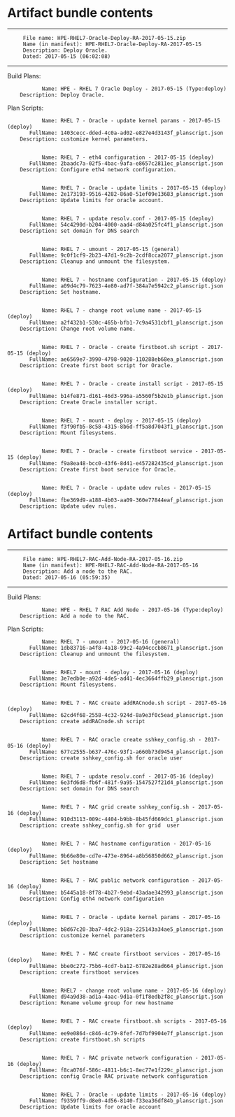# Artifact bundle contents
--------------------------------------------------------------------------------
         File name: HPE-RHEL7-Oracle-Deploy-RA-2017-05-15.zip
         Name (in manifest): HPE-RHEL7-Oracle-Deploy-RA-2017-05-15
         Description: Deploy Oracle. 
         Dated: 2017-05-15 (06:02:08)
--------------------------------------------------------------------------------

Build Plans:

               Name: HPE - RHEL 7 Oracle Deploy - 2017-05-15 (Type:deploy)
        Description: Deploy Oracle. 



Plan Scripts:

               Name: RHEL 7 - Oracle - update kernel params - 2017-05-15 (deploy)
           FullName: 1403cecc-dded-4c0a-ad02-e827e4d3143f_planscript.json
        Description: customize kernel parameters.


               Name: RHEL 7 - eth4 configuration - 2017-05-15 (deploy)
           FullName: 2baadc7a-02f5-4bac-9afa-e8657c2811ec_planscript.json
        Description: Configure eth4 network configuration.


               Name: RHEL 7 - Oracle - update limits - 2017-05-15 (deploy)
           FullName: 2e173193-9516-4282-86a0-51ef09e13683_planscript.json
        Description: Update limits for oracle account.


               Name: RHEL 7 - update resolv.conf - 2017-05-15 (deploy)
           FullName: 54c4290d-b204-4000-aad4-d84a025fc4f1_planscript.json
        Description: set domain for DNS search


               Name: RHEL 7 - umount - 2017-05-15 (general)
           FullName: 9c0f1cf9-2b23-47d1-9c2b-2cdf8cca2077_planscript.json
        Description: Cleanup and unmount the filesystem.


               Name: RHEL 7 - hostname configuration - 2017-05-15 (deploy)
           FullName: a09d4c79-7623-4e80-ad7f-384a7e5942c2_planscript.json
        Description: Set hostname.


               Name: RHEL 7 - change root volume name - 2017-05-15 (deploy)
           FullName: a2f432b1-530c-465b-bfb1-7c9a4531cbf1_planscript.json
        Description: Change root volume name.


               Name: RHEL 7 - Oracle - create firstboot.sh script - 2017-05-15 (deploy)
           FullName: ae6569e7-3990-4798-9020-110288eb68ea_planscript.json
        Description: Create first boot script for Oracle.


               Name: RHEL 7 - Oracle - create install script - 2017-05-15 (deploy)
           FullName: b14fe871-d161-46d3-996a-a5560f5b2e1b_planscript.json
        Description: Create Oracle installer script.


               Name: RHEL 7 - mount - deploy - 2017-05-15 (deploy)
           FullName: f3f90fb5-8c58-4315-8b6d-ff5a8d7043f1_planscript.json
        Description: Mount filesystems.


               Name: RHEL 7 - Oracle - create firstboot service - 2017-05-15 (deploy)
           FullName: f9a8ea48-bcc0-43f6-8d41-e457282435cd_planscript.json
        Description: Create first boot service for Oracle.


               Name: RHEL 7 - Oracle - update udev rules - 2017-05-15 (deploy)
           FullName: fbe369d9-a188-4b03-aa09-360e77844eaf_planscript.json
        Description: Update udev rules.

# Artifact bundle contents

--------------------------------------------------------------------------------
         File name: HPE-RHEL7-RAC-Add-Node-RA-2017-05-16.zip
         Name (in manifest): HPE-RHEL7-RAC-Add-Node-RA-2017-05-16
         Description: Add a node to the RAC. 
         Dated: 2017-05-16 (05:59:35)
--------------------------------------------------------------------------------

Build Plans:

               Name: HPE - RHEL 7 RAC Add Node - 2017-05-16 (Type:deploy)
        Description: Add a node to the RAC.


Plan Scripts:

               Name: RHEL 7 - umount - 2017-05-16 (general)
           FullName: 1db83716-a4f8-4a18-99c2-4a94cccb8671_planscript.json
        Description: Cleanup and unmount the filesystem.


               Name: RHEL7 - mount - deploy - 2017-05-16 (deploy)
           FullName: 3e7edb0e-a92d-4de5-ad41-4ec3664ffb29_planscript.json
        Description: Mount filesystems.


               Name: RHEL 7 - RAC create addRACnode.sh script - 2017-05-16 (deploy)
           FullName: 62cd4f68-2558-4c32-924d-8a9e3f0c5ead_planscript.json
        Description: create addRACnode.sh script


               Name: RHEL 7 - RAC oracle create sshkey_config.sh - 2017-05-16 (deploy)
           FullName: 677c2555-b637-476c-93f1-a660b73d9454_planscript.json
        Description: create sshkey_config.sh for oracle user


               Name: RHEL 7 - update resolv.conf - 2017-05-16 (deploy)
           FullName: 6e3fd6d8-fb6f-481f-9a95-1547527f21d4_planscript.json
        Description: set domain for DNS search


               Name: RHEL 7 - RAC grid create sshkey_config.sh - 2017-05-16 (deploy)
           FullName: 910d3113-009c-4404-b9bb-8b45fd669dc1_planscript.json
        Description: create sshkey_config.sh for grid  user


               Name: RHEL 7 - RAC hostname configuration - 2017-05-16 (deploy)
           FullName: 9b66e80e-cd7e-473e-8964-a8b56850d662_planscript.json
        Description: Set hostname


               Name: RHEL 7 - RAC public network configuration - 2017-05-16 (deploy)
           FullName: b5445a18-8f78-4b27-9ebd-43adae342993_planscript.json
        Description: Config eth4 network configuration


               Name: RHEL 7 - Oracle - update kernel params - 2017-05-16 (deploy)
           FullName: b8d67c20-3ba7-4dc2-918a-225143a34ae5_planscript.json
        Description: customize kernel parameters


               Name: RHEL 7 - RAC create firstboot services - 2017-05-16 (deploy)
           FullName: bbe0c272-75b6-4cd7-ba12-6782e28ad664_planscript.json
        Description: create firstboot services


               Name: RHEL7 - change root volume name - 2017-05-16 (deploy)
           FullName: d94a9d38-ad1a-4aac-9d1a-0f1f8edb2f8c_planscript.json
        Description: Rename volume group for new hostname


               Name: RHEL 7 - RAC create firstboot.sh scripts - 2017-05-16 (deploy)
           FullName: ee9e0864-c846-4c79-8fef-7d7bf9904e7f_planscript.json
        Description: create firstboot.sh scripts


               Name: RHEL 7 - RAC private network configuration - 2017-05-16 (deploy)
           FullName: f8ca076f-586c-4811-b6c1-8ec77e1f229c_planscript.json
        Description: config Oracle RAC private network configuration


               Name: RHEL 7 - Oracle - update limits - 2017-05-16 (deploy)
           FullName: f9359ff9-d8e0-4d56-8140-f33ea36df84b_planscript.json
        Description: Update limits for oracle account

